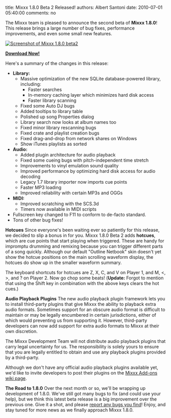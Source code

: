 title: Mixxx 1.8.0 Beta 2 Released!
authors: Albert Santoni
date: 2010-07-01 05:40:00
comments: no

The Mixxx team is pleased to announce the second beta of **Mixxx 1.8.0**!
This release brings a large number of bug fixes, performance improvements, and even some small new features.

[![Screenshot of Mixxx 1.8.0 beta2](%7Bstatic%7D/images/news/Screenshot-Mixxx-1.8.0-beta2.png)](%7Bstatic%7D/images/news/Screenshot-Mixxx-1.8.0-beta2.png)

**[Download Now!]({filename}/pages/download.md)**

Here's a summary of the changes in this release:

- **Library:**
  - Massive optimization of the new SQLite database-powered library, including:
    - Faster searches
    - In-memory caching layer which minimizes hard disk access
    - Faster library scanning
  - Fixed some Auto DJ bugs
  - Added tooltips to library table
  - Polished up song Properties dialog
  - Library search now looks at album names too
  - Fixed minor library rescanning bugs
  - Fixed crate and playlist creation bugs
  - Fixed drag-and-drop from network shares on Windows
  - Show iTunes playlists as sorted
- **Audio:**
  - Added plugin architecture for audio playback
  - Fixed some cueing bugs with pitch-independent time stretch
  - Improvements to vinyl emulation sound quality
  - Improved performance by optimizing hard disk access for audio decoding
  - Legacy 1.7 library importer now imports cue points
  - Faster MP3 loading
  - Improved reliability with certain MP3s and OGGs
- **MIDI:**
  - Improved scratching with the SCS.3d
  - Timers now available in MIDI scripts
- Fullscreen key changed to F11 to conform to de-facto standard.
- Tons of other bug fixes!

**Hotcues**
Since everyone's been waiting ever so patiently for this release, we decided to slip a bonus in for you.
Mixxx 1.8.0 Beta 2 adds **hotcues**, which are cue points that start playing when triggered.
These are handy for impromptu drumming and remixing because you can trigger different parts of a song quickly.
Although our default "Outline Netbook" skin doesn't yet show the hotcue positions on the main scrolling waveform display, the hotcues do show up in the smaller waveform summary.

The keyboard shortcuts for hotcues are Z, X, C, and V on Player 1, and M, <, >, and ? on Player 2.
Now go chop some beats!
(**Update:** Forgot to mention that using the Shift key in combination with the above keys clears the hot cues.)

**Audio Playback Plugins**
The new audio playback plugin framework lets you to install third-party plugins that give Mixxx the ability to playback extra audio formats.
Sometimes support for an obscure audio format is difficult to maintain or may be legally encumbered in certain jurisdictions, either of which would preventing us from supporting it.
However, third-party developers can now add support for extra audio formats to Mixxx at their own discretion.

The Mixxx Development Team will not distribute audio playback plugins that carry legal uncertainty for us.
The responsibility is solely yours to ensure that you are legally entitled to obtain and use any playback plugins provided by a third-party.

Although we don't have any official audio playback plugins available yet, we'd like to invite developers to post their plugins on the [Mixxx Add-ons wiki page](https://github.com/mixxxdj/mixxx/wiki/add-ons).

**The Road to 1.8.0**
Over the next month or so, we'll be wrapping up development of 1.8.0.
We've still got many bugs to fix (and could use your help), but we think this latest beta release is a big improvement over the previous one.
Give it a shot, and please [report any bugs you find](https://bugs.launchpad.net/mixxx/+filebug)!
Enjoy, and stay tuned for more news as we finally approach Mixxx 1.8.0.
